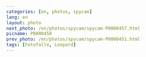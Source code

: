 ```yaml
---
categories: [en, photos, spycam]
lang: en
layout: photo
next_photo: /en/photos/spycam/spycam-P0000457.html
picname: P0000450
prev_photo: /en/photos/spycam/spycam-P0000451.html
tags: [Fotofalle, Leopard]
---
```


